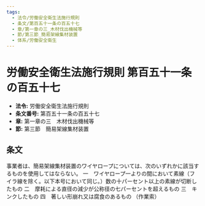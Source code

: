 ```yaml
---
tags:
  - 法令/労働安全衛生法施行規則
  - 条文/第百五十一条の百五十七
  - 章/第一章の三_木材伐出機械等
  - 節/第三節_簡易架線集材装置
  - 体系/労働安全衛生
---
```

# 労働安全衛生法施行規則 第百五十一条の百五十七

- **法令:** 労働安全衛生法施行規則
- **条文番号:** 第百五十一条の百五十七
- **章:** 第一章の三　木材伐出機械等
- **節:** 第三節　簡易架線集材装置

## 条文
事業者は、簡易架線集材装置のワイヤロープについては、次のいずれかに該当するものを使用してはならない。
一　ワイヤロープ一よりの間において素線（フイラ線を除く。以下本号において同じ。）数の十パーセント以上の素線が切断したもの
二　摩耗による直径の減少が公称径の七パーセントを超えるもの
三　キンクしたもの
四　著しい形崩れ又は腐食のあるもの
（作業索）

